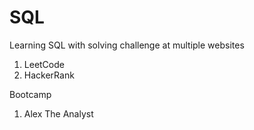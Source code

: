 # SQL
Learning SQL with solving challenge at multiple websites
1. LeetCode
2. HackerRank

Bootcamp
1. Alex The Analyst

